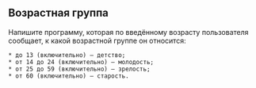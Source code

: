 ## Возрастная группа

Напишите программу, которая по введённому возрасту пользователя сообщает, к какой возрастной группе он относится:

    * до 13 (включительно) – детство;
    * от 14 до 24 (включительно) – молодость;
    * от 25 до 59 (включительно) – зрелость;
    * от 60 (включительно) – старость.